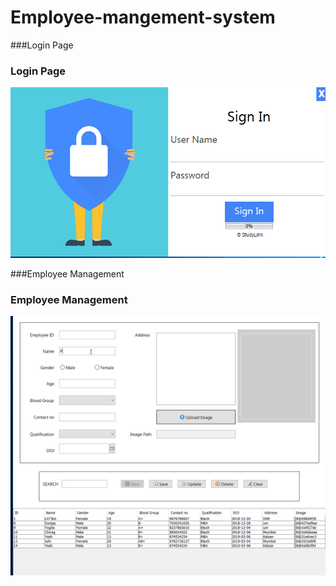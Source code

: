 # Employee-mangement-system

###Login Page
### Login Page
![Screenshot](https://github.com/Yogita-Jethani/Employee-mangement-system/blob/master/Employee-Mangement-Login.gif)

###Employee Management
### Employee Management
![Screenshot](https://github.com/Yogita-Jethani/Employee-mangement-system/blob/master/Employee%20Mangement.gif)
